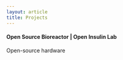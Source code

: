 ```yaml
---
layout: article
title: Projects
---
```


#### Open Source Bioreactor | Open Insulin Lab
Open-source hardware

